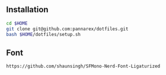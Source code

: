 Installation
------------

```sh
cd $HOME
git clone git@github.com:pannarex/dotfiles.git
bash $HOME/dotfiles/setup.sh
```

Font
----
`https://github.com/shaunsingh/SFMono-Nerd-Font-Ligaturized`
